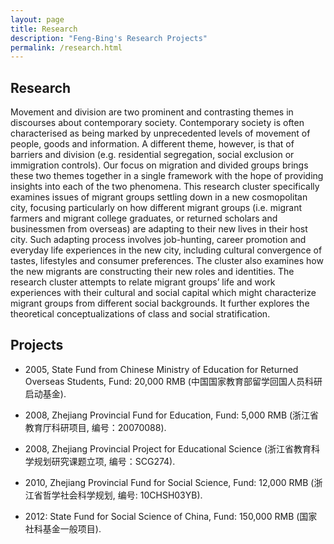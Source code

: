```yaml
---
layout: page
title: Research
description: "Feng-Bing's Research Projects"
permalink: /research.html
---
```


## Research
Movement and division are two prominent and contrasting themes in discourses
about contemporary society. Contemporary society is often characterised as being
marked by unprecedented levels of movement of people, goods and information. A
different theme, however, is that of barriers and division (e.g. residential
segregation, social exclusion or immigration controls). Our focus on migration
and divided groups brings these two themes together in a single framework with
the hope of providing insights into each of the two phenomena. This research
cluster specifically examines issues of migrant groups settling down in a new
cosmopolitan city, focusing particularly on how different migrant groups (i.e.
migrant farmers and migrant college graduates, or returned scholars and
businessmen from overseas) are adapting to their new lives in their host city.
Such adapting process involves job-hunting, career promotion and everyday life
experiences in the new city, including cultural convergence of tastes,
lifestyles and consumer preferences. The cluster also examines how the new
migrants are constructing their new roles and identities. The research cluster
attempts to relate migrant groups’ life and work experiences with their cultural
and social capital which might characterize migrant groups from different social
backgrounds. It further explores the theoretical conceptualizations of class and
social stratification.


## Projects

* 2005, State Fund from Chinese Ministry of Education for Returned Overseas Students, Fund: 20,000 RMB (中国国家教育部留学回国人员科研启动基金).

* 2008, Zhejiang Provincial Fund for Education, Fund: 5,000 RMB (浙江省教育厅科研项目, 编号：20070088).

* 2008, Zhejiang Provincial Project for Educational Science (浙江省教育科学规划研究课题立项, 编号：SCG274).

* 2010, Zhejiang Provincial Fund for Social Science, Fund: 12,000 RMB (浙江省哲学社会科学规划, 编号: 10CHSH03YB).

* 2012: State Fund for Social Science of China, Fund: 150,000 RMB (国家社科基金一般项目).
